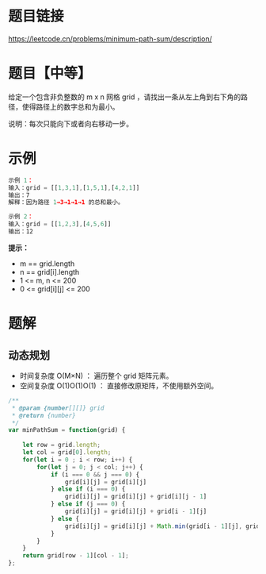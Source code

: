 
# 题目链接

https://leetcode.cn/problems/minimum-path-sum/description/

# 题目【中等】

给定一个包含非负整数的 m x n 网格 grid ，请找出一条从左上角到右下角的路径，使得路径上的数字总和为最小。

说明：每次只能向下或者向右移动一步。

# 示例

```js
示例 1：
输入：grid = [[1,3,1],[1,5,1],[4,2,1]]
输出：7
解释：因为路径 1→3→1→1→1 的总和最小。

示例 2：
输入：grid = [[1,2,3],[4,5,6]]
输出：12

```

**提示：**

- m == grid.length
- n == grid[i].length
- 1 <= m, n <= 200
- 0 <= grid[i][j] <= 200

# 题解

## 动态规划

- 时间复杂度 O(M×N) ： 遍历整个 grid 矩阵元素。
- 空间复杂度 O(1)O(1)O(1) ： 直接修改原矩阵，不使用额外空间。

```js
/**
 * @param {number[][]} grid
 * @return {number}
 */
var minPathSum = function(grid) {
   
    let row = grid.length;
    let col = grid[0].length;
    for(let i = 0 ; i < row; i++) {
        for(let j = 0; j < col; j++) {
            if (i === 0 && j === 0) {
                grid[i][j] = grid[i][j]
            } else if (i === 0) {
                grid[i][j] = grid[i][j] + grid[i][j - 1]
            } else if (j === 0) {
                grid[i][j] = grid[i][j] + grid[i - 1][j]
            } else {
                grid[i][j] = grid[i][j] + Math.min(grid[i - 1][j], grid[i][j - 1])
            }
        }
    }
    return grid[row - 1][col - 1];
};
```
